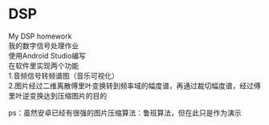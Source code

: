 # DSP
My DSP homework  
我的数字信号处理作业  
使用Android Studio编写  
在软件里实现两个功能  
1.音频信号转频谱图（音乐可视化）  
2.图片经过二维离散傅里叶变换转到频率域的幅度谱，再通过裁切幅度谱，经过傅里叶逆变换达到压缩图片的目的  
  
ps：虽然安卓已经有很强的图片压缩算法：鲁班算法，但在此只是作为演示  
